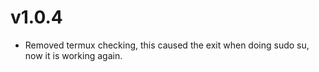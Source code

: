 # v1.0.4

- Removed termux checking, this caused the exit when doing sudo su, now it is working again.
